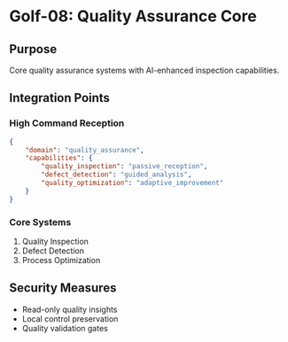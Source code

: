 # Golf-08: Quality Assurance Core

## Purpose

Core quality assurance systems with AI-enhanced inspection capabilities.

## Integration Points

### High Command Reception

```json
{
    "domain": "quality_assurance",
    "capabilities": {
        "quality_inspection": "passive_reception",
        "defect_detection": "guided_analysis",
        "quality_optimization": "adaptive_improvement"
    }
}
```

### Core Systems

1. Quality Inspection
2. Defect Detection
3. Process Optimization

## Security Measures

- Read-only quality insights
- Local control preservation
- Quality validation gates
